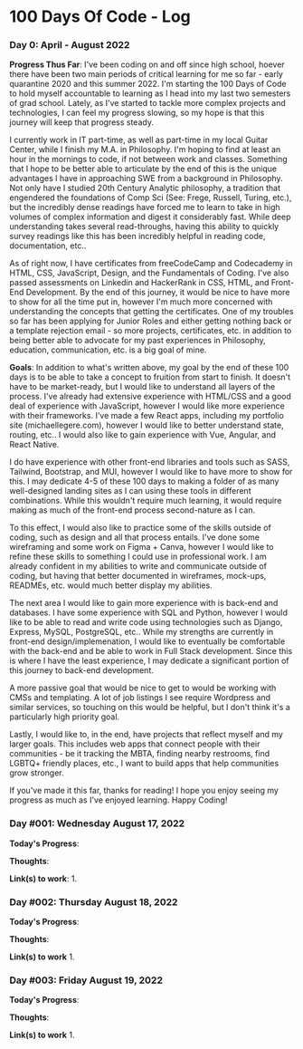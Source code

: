 # 100 Days Of Code - Log

### Day 0: April - August 2022

**Progress Thus Far**: I've been coding on and off since high school, hoever there have been two main periods of critical learning for me so far - early quarantine 2020 and this summer 2022. I'm starting the 100 Days of Code to hold myself accountable to learning as I head into my last two semesters of grad school. Lately, as I've started to tackle more complex projects and technologies, I can feel my progress slowing, so my hope is that this journey will keep that progress steady. 

I currently work in IT part-time, as well as part-time in my local Guitar Center, while I finish my M.A. in Philosophy. I'm hoping to find at least an hour in the mornings to code, if not between work and classes. Something that I hope to be better able to articulate by the end of this is the unique advantages I have in approaching SWE from a background in Philosophy. Not only have I studied 20th Century Analytic philosophy, a tradition that engendered the foundations of Comp Sci (See: Frege, Russell, Turing, etc.), but the incredibly dense readings have forced me to learn to take in high volumes of complex information and digest it considerably fast. While deep understanding takes several read-throughs, having this ability to quickly survey readings like this has been incredibly helpful in reading code, documentation, etc..

As of right now, I have certificates from freeCodeCamp and Codecademy in HTML, CSS, JavaScript, Design, and the Fundamentals of Coding. I've also passed assessments on Linkedin and HackerRank in CSS, HTML, and Front-End Development. By the end of this journey, it would be nice to have more to show for all the time put in, however I'm much more concerned with understanding the concepts that getting the certificates. One of my troubles so far has been applying for Junior Roles and either getting nothing back or a template rejection email - so more projects, certificates, etc. in addition to being better able to advocate for my past experiences in Philosophy, education, communication, etc. is a big goal of mine.

**Goals**: In addition to what's written above, my goal by the end of these 100 days is to be able to take a concept to fruition from start to finish. It doesn't have to be market-ready, but I would like to understand all layers of the process. I've already had extensive experience with HTML/CSS and a good deal of experience with JavaScript, however I would like more experience with their frameworks. I've made a few React apps, including my portfolio site (michaellegere.com), however I would like to better understand state, routing, etc.. I would also like to gain experience with Vue, Angular, and React Native.

I do have experience with other front-end libraries and tools such as SASS, Tailwind, Bootstrap, and MUI, however I would like to have more to show for this. I may dedicate 4-5 of these 100 days to making a folder of as many well-designed landing sites as I can using these tools in different combinations. While this wouldn't require much learning, it would require making as much of the front-end process second-nature as I can.

To this effect, I would also like to practice some of the skills outside of coding, such as design and all that process entails. I've done some wireframing and some work on Figma + Canva, however I would like to refine these skills to something I could use in professional work. I am already confident in my abilities to write and communicate outside of coding, but having that better documented in wireframes, mock-ups, READMEs, etc. would much better display my abilities.

The next area I would like to gain more experience with is back-end and databases. I have some experience with SQL and Python, however I would like to be able to read and write code using technologies such as Django, Express, MySQL, PostgreSQL, etc.. While my strengths are currently in front-end design/implemenation, I would like to eventually be comfortable with the back-end and be able to work in Full Stack development. Since this is where I have the least experience, I may dedicate a significant portion of this journey to back-end development.

A more passive goal that would be nice to get to would be working with CMSs and templating. A lot of job listings I see require Wordpress and similar services, so touching on this would be helpful, but I don't think it's a particularly high priority goal.

Lastly, I would like to, in the end, have projects that reflect myself and my larger goals. This includes web apps that connect people with their communities - be it tracking the MBTA, finding nearby restrooms, find LGBTQ+ friendly places, etc., I want to build apps that help communities grow stronger.

If you've made it this far, thanks for reading! I hope you enjoy seeing my progress as much as I've enjoyed learning. Happy Coding!


### Day #001: Wednesday August 17, 2022

**Today's Progress**: 

**Thoughts**: 

**Link(s) to work**: 
1.

### Day #002: Thursday August 18, 2022

**Today's Progress**: 

**Thoughts**: 

**Link(s) to work**
1. 

### Day #003: Friday August 19, 2022

**Today's Progress**: 

**Thoughts**: 

**Link(s) to work**
1. 
